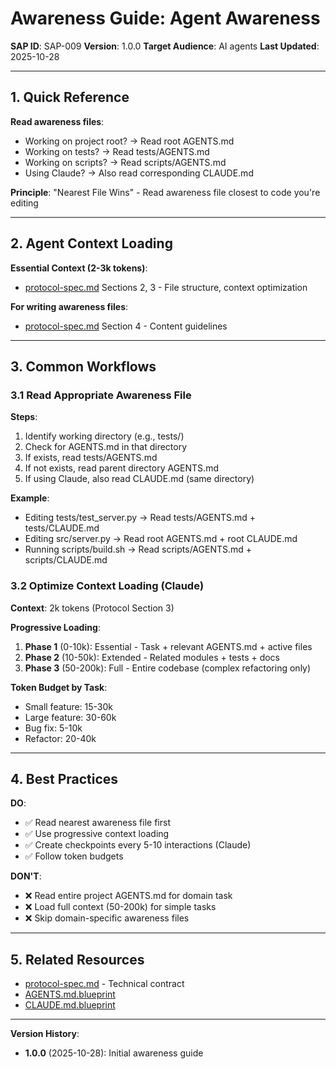 # Awareness Guide: Agent Awareness

**SAP ID**: SAP-009
**Version**: 1.0.0
**Target Audience**: AI agents
**Last Updated**: 2025-10-28

---

## 1. Quick Reference

**Read awareness files**:
- Working on project root? → Read root AGENTS.md
- Working on tests? → Read tests/AGENTS.md
- Working on scripts? → Read scripts/AGENTS.md
- Using Claude? → Also read corresponding CLAUDE.md

**Principle**: "Nearest File Wins" - Read awareness file closest to code you're editing

---

## 2. Agent Context Loading

**Essential Context (2-3k tokens)**:
- [protocol-spec.md](protocol-spec.md) Sections 2, 3 - File structure, context optimization

**For writing awareness files**:
- [protocol-spec.md](protocol-spec.md) Section 4 - Content guidelines

---

## 3. Common Workflows

### 3.1 Read Appropriate Awareness File

**Steps**:
1. Identify working directory (e.g., tests/)
2. Check for AGENTS.md in that directory
3. If exists, read tests/AGENTS.md
4. If not exists, read parent directory AGENTS.md
5. If using Claude, also read CLAUDE.md (same directory)

**Example**:
- Editing tests/test_server.py → Read tests/AGENTS.md + tests/CLAUDE.md
- Editing src/server.py → Read root AGENTS.md + root CLAUDE.md
- Running scripts/build.sh → Read scripts/AGENTS.md + scripts/CLAUDE.md

### 3.2 Optimize Context Loading (Claude)

**Context**: 2k tokens (Protocol Section 3)

**Progressive Loading**:
1. **Phase 1** (0-10k): Essential - Task + relevant AGENTS.md + active files
2. **Phase 2** (10-50k): Extended - Related modules + tests + docs
3. **Phase 3** (50-200k): Full - Entire codebase (complex refactoring only)

**Token Budget by Task**:
- Small feature: 15-30k
- Large feature: 30-60k
- Bug fix: 5-10k
- Refactor: 20-40k

---

## 4. Best Practices

**DO**:
- ✅ Read nearest awareness file first
- ✅ Use progressive context loading
- ✅ Create checkpoints every 5-10 interactions (Claude)
- ✅ Follow token budgets

**DON'T**:
- ❌ Read entire project AGENTS.md for domain task
- ❌ Load full context (50-200k) for simple tasks
- ❌ Skip domain-specific awareness files

---

## 5. Related Resources

- [protocol-spec.md](protocol-spec.md) - Technical contract
- [AGENTS.md.blueprint](../../../../blueprints/AGENTS.md.blueprint)
- [CLAUDE.md.blueprint](../../../../blueprints/CLAUDE.md.blueprint)

---

**Version History**:
- **1.0.0** (2025-10-28): Initial awareness guide
